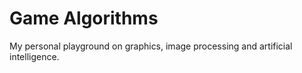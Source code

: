 # Game Algorithms
My personal playground on graphics, image processing and artificial intelligence.
